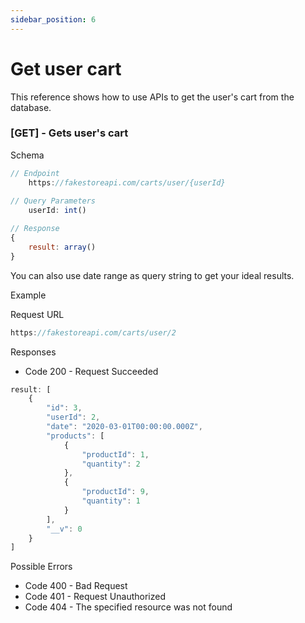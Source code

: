 ```yaml
---
sidebar_position: 6
---
```


# Get user cart

This reference shows how to use APIs to get the user's cart from the database.

### [GET] - Gets user's cart

Schema

```js
// Endpoint
    https://fakestoreapi.com/carts/user/{userId}
    
// Query Parameters
    userId: int()

// Response
{
    result: array()
}
```

You can also use date range as query string to get your ideal results.

<p class = "p_example">Example</p>

Request URL

```js
https://fakestoreapi.com/carts/user/2
```

Responses

- Code 200 - Request Succeeded

```js
result: [
    {
        "id": 3,
        "userId": 2,
        "date": "2020-03-01T00:00:00.000Z",
        "products": [
            {
                "productId": 1,
                "quantity": 2
            },
            {
                "productId": 9,
                "quantity": 1
            }
        ],
        "__v": 0
    }
]
```

Possible Errors

- Code 400 - Bad Request
- Code 401 - Request Unauthorized
- Code 404 - The specified resource was not found